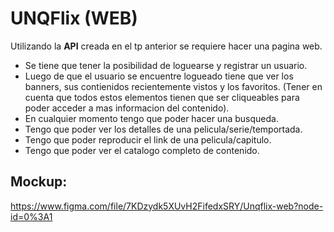 # UNQFlix (WEB)

Utilizando la **API** creada en el tp anterior se requiere hacer una pagina web.

* Se tiene que tener la posibilidad de loguearse y registrar un usuario.
* Luego de que el usuario se encuentre logueado tiene que ver los banners, sus contienidos recientemente vistos y los favoritos. (Tener en cuenta que todos estos elementos tienen que ser cliqueables para poder acceder a mas informacion del contenido).
* En cualquier momento tengo que poder hacer una busqueda.
* Tengo que poder ver los detalles de una pelicula/serie/temportada.
* Tengo que poder reproducir el link de una pelicula/capitulo.
* Tengo que poder ver el catalogo completo de contenido.

## Mockup:

https://www.figma.com/file/7KDzydk5XUvH2FifedxSRY/Unqflix-web?node-id=0%3A1
